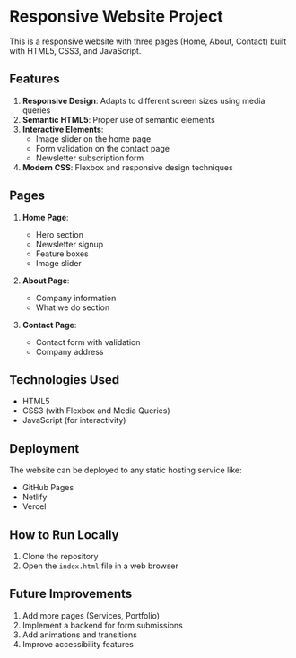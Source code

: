 # Responsive Website Project

This is a responsive website with three pages (Home, About, Contact) built with HTML5, CSS3, and JavaScript.

## Features

1. **Responsive Design**: Adapts to different screen sizes using media queries
2. **Semantic HTML5**: Proper use of semantic elements
3. **Interactive Elements**:
   - Image slider on the home page
   - Form validation on the contact page
   - Newsletter subscription form
4. **Modern CSS**: Flexbox and responsive design techniques

## Pages

1. **Home Page**:
   - Hero section
   - Newsletter signup
   - Feature boxes
   - Image slider

2. **About Page**:
   - Company information
   - What we do section

3. **Contact Page**:
   - Contact form with validation
   - Company address

## Technologies Used

- HTML5
- CSS3 (with Flexbox and Media Queries)
- JavaScript (for interactivity)

## Deployment

The website can be deployed to any static hosting service like:
- GitHub Pages
- Netlify
- Vercel

## How to Run Locally

1. Clone the repository
2. Open the `index.html` file in a web browser

## Future Improvements

1. Add more pages (Services, Portfolio)
2. Implement a backend for form submissions
3. Add animations and transitions
4. Improve accessibility features